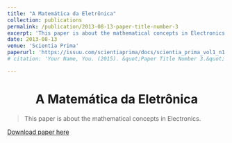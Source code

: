 ```yaml
---
title: "A Matemática da Eletrônica"
collection: publications
permalink: /publication/2013-08-13-paper-title-number-3
excerpt: 'This paper is about the mathematical concepts in Electronics.'
date: 2013-08-13
venue: 'Scientia Prima'
paperurl: 'https://issuu.com/scientiaprima/docs/scientia_prima_vol1_n1'
# citation: 'Your Name, You. (2015). &quot;Paper Title Number 3.&quot; <i>Journal 1</i>. 1(3).'

---
```


<h1 align="center">
  <a>A Matemática da Eletrônica </a>
  <br/> 
</h1>

> This paper is about the mathematical concepts in Electronics.

[Download paper here](https://issuu.com/scientiaprima/docs/scientia_prima_vol1_n1)
